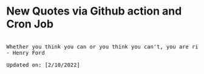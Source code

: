 # New Quotes via Github action and Cron Job

<pre>
<!-- #quote -->
Whether you think you can or you think you can't, you are right.
- Henry Ford

Updated on: [2/10/2022]
<!-- #quoteEnd -->
</pre>
